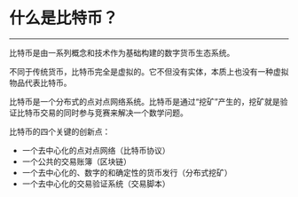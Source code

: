 <!--
 * @Author: ZhXZhao
 * @Date: 2020-02-17 21:13:10
 * @LastEditors: ZhXZhao
 * @LastEditTime: 2020-02-17 21:13:10
 * @Description: 
 -->
# 什么是比特币？

---




比特币是由一系列概念和技术作为基础构建的数字货币生态系统。

不同于传统货币，比特币完全是虚拟的。它不但没有实体，本质上也没有一种虚拟物品代表比特币。

比特币是一个分布式的点对点网络系统。比特币是通过“挖矿”产生的，挖矿就是验证比特币交易的同时参与竞赛来解决一个数学问题。

比特币的四个关键的创新点：
- 一个去中心化的点对点网络（比特币协议）
- 一个公共的交易账簿（区块链）
- 一个去中心化的、数字的和确定性的货币发行（分布式挖矿）
- 一个去中心化的交易验证系统（交易脚本）



